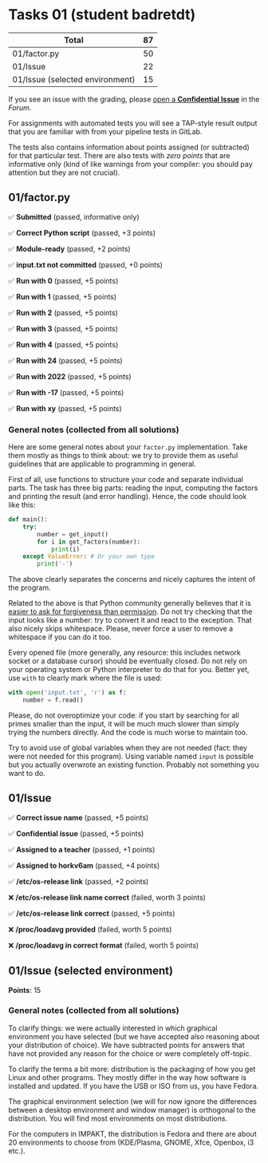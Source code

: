 # Tasks 01 (student badretdt)

| Total                                            |    87 |
|--------------------------------------------------|------:|
| 01/factor.py                                     |    50 |
| 01/Issue                                         |    22 |
| 01/Issue (selected environment)                  |    15 |

If you see an issue with the grading, please
[open a **Confidential Issue**](https://gitlab.mff.cuni.cz/teaching/nswi177/2022/common/forum/-/issues/new?issue[confidential]=true&issue[title]=Grading+Tasks+01)
in the _Forum_.


For assignments with automated tests you will see a TAP-style result output
that you are familiar with from your pipeline tests in GitLab.

The tests also contains information about points assigned (or subtracted)
for that particular test. There are also tests with _zero points_ that
are informative only (kind of like warnings from your compiler: you
should pay attention but they are not crucial).

## 01/factor.py

✅ **Submitted** (passed, informative only)

✅ **Correct Python script** (passed, +3 points)

✅ **Module-ready** (passed, +2 points)

✅ **input.txt not committed** (passed, +0 points)

✅ **Run with 0** (passed, +5 points)

✅ **Run with 1** (passed, +5 points)

✅ **Run with 2** (passed, +5 points)

✅ **Run with 3** (passed, +5 points)

✅ **Run with 4** (passed, +5 points)

✅ **Run with 24** (passed, +5 points)

✅ **Run with 2022** (passed, +5 points)

✅ **Run with -17** (passed, +5 points)

✅ **Run with xy** (passed, +5 points)



### General notes (collected from all solutions)

Here are some general notes about your `factor.py` implementation.
Take them mostly as things to think about: we try to provide them as useful
guidelines that are applicable to programming in general.

First of all, use functions to structure your code and separate individual
parts. The task has three big parts: reading the input, computing the factors
and printing the result (and error handling). Hence, the code should look
like this:

```python
def main():
    try:
        number = get_input()
        for i in get_factors(number):
            print(i)
    except ValueError: # Or your own type
        print('-')
```

The above clearly separates the concerns and nicely captures the intent
of the program.

Related to the above is that Python community generally believes that it is
[easier to ask for forgiveness than permission](https://docs.python.org/3.6/glossary.html#term-eafp).
Do not try checking that the input looks like a number: try to convert it
and react to the exception. That also nicely skips whitespace. Please, never
force a user to remove a whitespace if you can do it too.

Every opened file (more generally, any resource: this includes network socket
or a database cursor) should be eventually closed. Do not rely on your
operating system or Python interpreter to do that for you. Better yet, use
`with` to clearly mark where the file is used:

```python
with open('input.txt', 'r') as f:
    number = f.read()
```

Please, do not overoptimize your code: if you start by searching for all
primes smaller than the input, it will be much much slower than simply trying
the numbers directly. And the code is much worse to maintain too.

Try to avoid use of global variables when they are not needed (fact: they were
not needed for this program). Using variable named `input` is possible but
you actually overwrote an existing function. Probably not something you want
to do.


## 01/Issue

✅ **Correct issue name** (passed, +5 points)

✅ **Confidential issue** (passed, +5 points)

✅ **Assigned to a teacher** (passed, +1 points)

✅ **Assigned to horkv6am** (passed, +4 points)

✅ **/etc/os-release link** (passed, +2 points)

❌ **/etc/os-release link name correct** (failed, worth 3 points)

✅ **/etc/os-release link correct** (passed, +5 points)

❌ **/proc/loadavg provided** (failed, worth 5 points)

❌ **/proc/loadavg in correct format** (failed, worth 5 points)



## 01/Issue (selected environment)

**Points**: 15


### General notes (collected from all solutions)

To clarify things: we were actually interested in which graphical environment
you have selected (but we have accepted also reasoning about your distribution
of choice). We have subtracted points for answers that have not provided any
reason for the choice or were completely off-topic.

To clarify the terms a bit more: distribution is the packaging of how you
get Linux and other programs. They mostly differ in the way how software is
installed and updated. If you have the USB or ISO from us, you have Fedora.

The graphical environment selection (we will for now ignore the differences
between a desktop environment and window manager) is orthogonal to the
distribution. You will find most environments on most distributions.

For the computers in IMPAKT, the distribution is Fedora and there are about
20 environments to choose from (KDE/Plasma, GNOME, Xfce, Openbox, i3 etc.).


